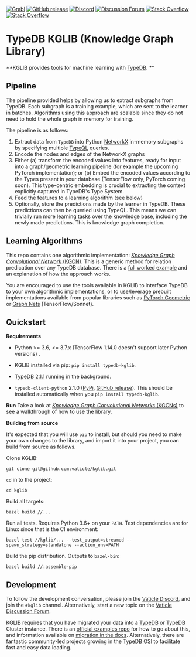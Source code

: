 [![Grabl](https://grabl.io/api/status/vaticle/kglib/badge.svg)](https://grabl.io/vaticle/kglib)
[![GitHub release](https://img.shields.io/github/release/vaticle/kglib.svg)](https://github.com/vaticle/typedb/releases/latest)
[![Discord](https://img.shields.io/discord/665254494820368395?color=7389D8&label=chat&logo=discord&logoColor=ffffff)](https://vaticle.com/discord)
[![Discussion Forum](https://img.shields.io/discourse/https/forum.vaticle.com/topics.svg)](https://forum.vaticle.com)
[![Stack Overflow](https://img.shields.io/badge/stackoverflow-typedb-796de3.svg)](https://stackoverflow.com/questions/tagged/typedb)
[![Stack Overflow](https://img.shields.io/badge/stackoverflow-typeql-3dce8c.svg)](https://stackoverflow.com/questions/tagged/typeql)

# TypeDB KGLIB (Knowledge Graph Library)

**KGLIB provides tools for machine learning with [TypeDB](https://github.com/vaticle/typedb). **

## Pipeline

The pipeline provided helps by allowing us to extract subgraphs from TypeDB. Each subgraph is a training example, which are sent to the learner in batches. Algorithms using this approach are scalable since they do not need to hold the whole graph in memory for training.

The pipeline is as follows:
1. Extract data from `TypeDB` into Python [NetworkX](https://networkx.org) in-memory subgraphs by specifying multiple [TypeQL](https://github.com/vaticle/typeql) queries.
2. Encode the nodes and edges of the NetworkX graphs
3. Either (a) transform the encoded values into features, ready for input into a graph/geometric learning pipeline (for example the upcoming PyTorch implementation); or (b) Embed the encoded values according to the Types present in your database (TensorFlow only, PyTorch coming soon). This type-centric embedding is crucial to extracting the context explicitly captured in TypeDB's Type System. 
4. Feed the features to a learning algorithm (see below)
5. Optionally, store the predictions made by the learner in TypeDB. These predictions can then be queried using TypeQL. This means we can trivially run more learning tasks over the knowledge base, including the newly made predictions. This is knowledge graph completion.

## Learning Algorithms 
This repo contains one algorithmic implementation: [*Knowledge Graph Convolutional Network* (KGCN)](kglib/kgcn_tensorflow). This is a generic method for relation predication over any TypeDB database. There is a [full worked example](kglib/kgcn_tensorflow/examples/diagnosis) and an explanation of how the approach works.

You are encouraged to use the tools available in KGLIB to interface TypeDB to your own algorithmic implementations, or to use/leverage prebuilt implementations available from popular libraries such as [PyTorch Geometric](https://github.com/rusty1s/pytorch_geometric) or [Graph Nets](https://github.com/deepmind/graph_nets) (TensorFlow/Sonnet). 

## Quickstart
**Requirements**

- Python >= 3.6, <= 3.7.x (TensorFlow 1.14.0 doesn't support later Python versions) .

- KGLIB installed via pip: `pip install typedb-kglib`. 

- [TypeDB 2.1.1](https://github.com/vaticle/typedb/releases) running in the background.

- `typedb-client-python` 2.1.0 ([PyPi](https://pypi.org/project/typedb-client/), [GitHub release](https://github.com/vaticle/typedb-client-python/releases)). This should be installed automatically when you `pip install typedb-kglib`.

**Run**
Take a look at [*Knowledge Graph Convolutional Networks* (KGCNs)](kglib/kgcn_tensorflow) to see a walkthrough of how to use the library.

**Building from source**

It's expected that you will use `pip` to install, but should you need to make your own changes to the library, and import it into your project, you can build from source as follows.

Clone KGLIB:

```
git clone git@github.com:vaticle/kglib.git
```

`cd` in to the project:

```
cd kglib
```

Build all targets:

```
bazel build //...
```

Run all tests. Requires Python 3.6+ on your `PATH`. Test dependencies are for Linux since that is the CI environment: 

```
bazel test //kglib/... --test_output=streamed --spawn_strategy=standalone --action_env=PATH
```

Build the pip distribution. Outputs to `bazel-bin`:

```
bazel build //:assemble-pip
```

## Development

To follow the development conversation, please join the [Vaticle Discord](https://discord.com/invite/grakn), and join the `#kglib` channel. Alternatively, start a new topic on the [Vaticle Discussion Forum](https://forum.vaticle.com).

KGLIB requires that you have migrated your data into a [TypeDB](https://github.com/vaticle/typedb) or TypeDB Cluster instance. There is an [official examples repo](https://github.com/vaticle/examples) for how to go about this, and information available on [migration in the docs](https://docs.vaticle.com/docs/examples/phone-calls-migration-python). Alternatively, there are fantastic community-led projects growing in the [TypeDB OSI](https://typedb.org) to facilitate fast and easy data loading.
